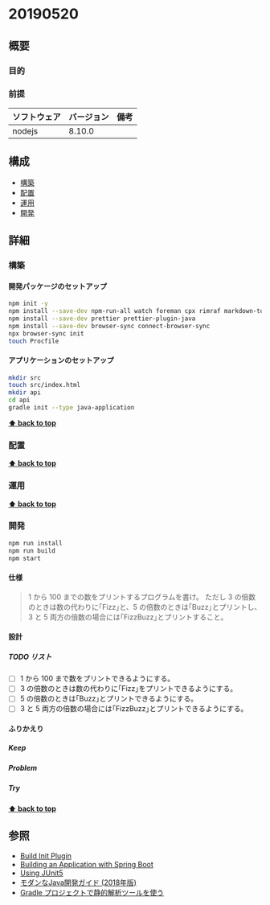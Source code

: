 # 20190520

## 概要

### 目的

### 前提

| ソフトウェア   | バージョン | 備考 |
| :------------- | :--------- | :--- |
| nodejs         | 8.10.0     |      |

## 構成

- [構築](#構築)
- [配置](#配置)
- [運用](#運用)
- [開発](#開発)

## 詳細

### 構築

#### 開発パッケージのセットアップ

```bash
npm init -y
npm install --save-dev npm-run-all watch foreman cpx rimraf markdown-to-html
npm install --save-dev prettier prettier-plugin-java
npm install --save-dev browser-sync connect-browser-sync 
npx browser-sync init
touch Procfile
```

#### アプリケーションのセットアップ

```bash
mkdir src
touch src/index.html
mkdir api
cd api
gradle init --type java-application
```

**[⬆ back to top](#構成)**

### 配置

**[⬆ back to top](#構成)**

### 運用

**[⬆ back to top](#構成)**

### 開発

```bash
npm run install
npm run build
npm start
```

#### 仕様

> 1 から 100 までの数をプリントするプログラムを書け。
> ただし 3 の倍数のときは数の代わりに｢Fizz｣と、5 の倍数のときは｢Buzz｣とプリントし、3 と 5 両方の倍数の場合には｢FizzBuzz｣とプリントすること。

#### 設計

##### TODO リスト

- [ ] 1 から 100 まで数をプリントできるようにする。
- [ ] 3 の倍数のときは数の代わりに｢Fizz｣をプリントできるようにする。
- [ ] 5 の倍数のときは｢Buzz｣とプリントできるようにする。
- [ ] 3 と 5 両方の倍数の場合には｢FizzBuzz｣とプリントできるようにする。

#### ふりかえり

##### Keep

##### Problem

##### Try

**[⬆ back to top](#構成)**

## 参照

- [Build Init Plugin](https://docs.gradle.org/4.10-rc-2/userguide/build_init_plugin.html#sec:build_init_types)
- [Building an Application with Spring Boot](https://spring.io/guides/gs/spring-boot/#scratch)
- [Using JUnit5](https://docs.gradle.org/4.6/userguide/java_plugin.html#using_junit5)
- [モダンなJava開発ガイド (2018年版)](https://qiita.com/yoichiwo7/items/17190cb440ab7d253cea#linterstatic-code-checker%E3%82%92%E4%BD%BF%E7%94%A8%E3%81%99%E3%82%8B)
- [Gradle プロジェクトで静的解析ツールを使う](https://qiita.com/toastkidjp/items/180e69d49cbdccb7d3fe#warning-%E6%8C%87%E6%91%98%E3%81%8C%E5%A4%9A%E3%81%99%E3%81%8E%E3%82%8B%E5%A0%B4%E5%90%88%E3%81%A7%E3%82%82%E3%83%93%E3%83%AB%E3%83%89%E3%82%92%E5%A4%B1%E6%95%97%E6%89%B1%E3%81%84%E3%81%AB%E3%81%97%E3%81%AA%E3%81%84)